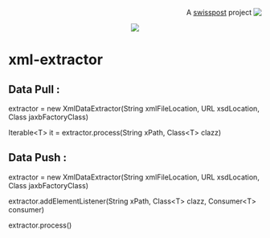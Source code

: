 <p align='right'>A <a href="https://developer.post.ch/">swisspost</a> project <a href="https://developer.post.ch/" border=0><img align="top"  src='https://avatars.githubusercontent.com/u/92710854?s=32&v=4'></a></p>

<p align='center'><img src='https://user-images.githubusercontent.com/692124/54452860-6512c800-4756-11e9-8e7f-6033f2b77c54.png' /></p>

# xml-extractor

## Data Pull :

extractor = new XmlDataExtractor(String xmlFileLocation, URL xsdLocation, Class jaxbFactoryClass)

Iterable\<T> it = extractor.process(String xPath, Class\<T> clazz)


## Data Push :

extractor = new XmlDataExtractor(String xmlFileLocation, URL xsdLocation, Class jaxbFactoryClass)

extractor.addElementListener(String xPath, Class\<T> clazz, Consumer\<T> consumer)
  
extractor.process()
